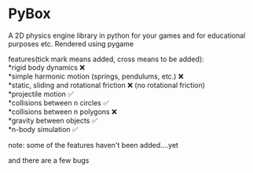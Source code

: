 # PyBox
A 2D physics engine library in python for your games and for educational purposes etc. Rendered using pygame


features(tick mark means added, cross means to be added): <br />
*rigid body dynamics :x: <br />
*simple harmonic motion (springs, pendulums, etc.) :x: <br />
*static, sliding and rotational friction :x: (no rotational friction) <br />
*projectile motion :white_check_mark: <br />
*collisions between n circles  :white_check_mark: <br />
*collisions between n polygons :x: <br />
*gravity between objects  :white_check_mark: <br />
*n-body simulation  :white_check_mark: <br />


note: some of the features haven't been added....yet

and there are a few bugs

